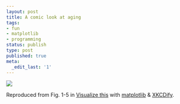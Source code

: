 ```yaml
---
layout: post
title: A comic look at aging
tags:
- fun
- matplotlib
- programming
status: publish
type: post
published: true
meta:
  _edit_last: '1'
---
```


![](https://dl.dropboxusercontent.com/u/308058/blogimages/2013/01/aging-1024x465.png)

Reproduced from Fig. 1-5 in <a href="http://book.flowingdata.com/">Visualize this</a> with <a href="http://matplotlib.org/" target="_blank">matplotlib</a> &amp; <a href="http://jakevdp.github.com/blog/2012/10/07/xkcd-style-plots-in-matplotlib/" target="_blank">XKCDify</a>.
